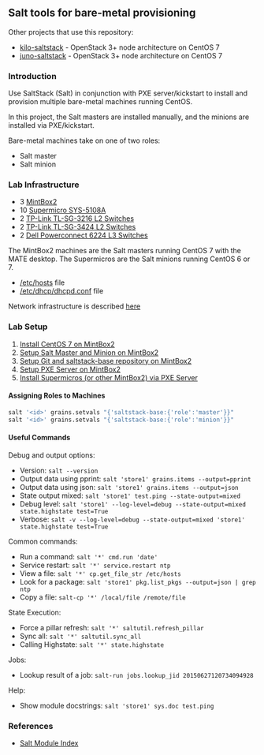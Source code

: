 ## Salt tools for bare-metal provisioning

Other projects that use this repository:
- [kilo-saltstack](https://github.com/dkilcy/kilo-saltstack) - OpenStack 3+ node architecture on CentOS 7
- [juno-saltstack](https://github.com/dkilcy/juno-saltstack) - OpenStack 3+ node architecture on CentOS 7

### Introduction

Use SaltStack (Salt) in conjunction with PXE server/kickstart to install and provision multiple bare-metal machines running CentOS.

In this project, the Salt masters are installed manually, and the minions are installed via PXE/kickstart.  

Bare-metal machines take on one of two roles:
- Salt master 
- Salt minion 

### Lab Infrastructure

- 3 [MintBox2](http://www.fit-pc.com/web/products/mintbox/mintbox-2/)
- 10 [Supermicro SYS-5108A](http://www.newegg.com/Product/Product.aspx?Item=N82E16816101837)
- 2 [TP-Link TL-SG-3216 L2 Switches](http://www.tp-link.com/lk/products/details/cat-39_TL-SG3216.html)
- 2 [TP-Link TL-SG-3424 L2 Switches](http://www.tp-link.com/lk/products/details/cat-39_TL-SG3424.html)
- 2 [Dell Powerconnect 6224 L3 Switches](http://www.dell.com/us/business/p/powerconnect-6200-series/pd)

The MintBox2 machines are the Salt masters running CentOS 7 with the MATE desktop.  The Supermicros are the Salt minions running CentOS 6 or 7.

- [/etc/hosts](states/network/files/hosts) file
- [/etc/dhcp/dhcpd.conf](states/dhcp/files/dhcpd.conf) file

Network infrastructure is described [here](notes/network-setup.md)

### Lab Setup

1. [Install CentOS 7 on MintBox2](notes/centos-7-manual.md)
2. [Setup Salt Master and Minion on MintBox2](notes/setup-salt.md) 
2. [Setup Git and saltstack-base repository on MintBox2](notes/saltstack-base-setup.md)
3. [Setup PXE Server on MintBox2](notes/pxe-server-setup.md)
4. [Install Supermicros (or other MintBox2) via PXE Server](notes/pxe-install.md)

#### Assigning Roles to Machines

 ```bash
salt '<id>' grains.setvals "{'saltstack-base:{'role':'master'}}"
salt '<id>' grains.setvals "{'saltstack-base:{'role':'minion'}}"
```

#### Useful Commands

Debug and output options:
- Version: `salt --version`
- Output data using pprint: `salt 'store1' grains.items --output=pprint`
- Output data using json: `salt 'store1' grains.items --output=json`
- State output mixed: `salt 'store1' test.ping --state-output=mixed`
- Debug level: `salt 'store1' --log-level=debug --state-output=mixed state.highstate test=True`
- Verbose: `salt -v --log-level=debug --state-output=mixed 'store1' state.highstate test=True`

Common commands:
- Run a command: `salt '*' cmd.run 'date'`
- Service restart: `salt '*' service.restart ntp`
- View a file: `salt '*' cp.get_file_str /etc/hosts`
- Look for a package: `salt 'store1' pkg.list_pkgs --output=json | grep ntp`
- Copy a file: `salt-cp '*' /local/file /remote/file`

State Execution:
- Force a pillar refresh:  `salt '*' saltutil.refresh_pillar`
- Sync all: `salt '*' saltutil.sync_all`
- Calling Highstate: `salt '*' state.highstate`

Jobs:
- Lookup result of a job: `salt-run jobs.lookup_jid 20150627120734094928`

Help:
- Show module docstrings: `salt 'store1' sys.doc test.ping`

### References

- [Salt Module Index](http://docs.saltstack.com/en/latest/salt-modindex.html)

 
